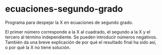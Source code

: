 # ecuaciones-segundo-grado
Programa para despejar la X en ecuaciones de segundo grado.

El primer número corresponde a la X al cuadrado, el segundo a la X y el tercero al término independiente.
Se pueden introducir números negativos. También da una breve explicación de por qué el resultado final ha sido así, o por qué la X no tiene solución.

